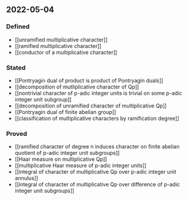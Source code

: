 ## 2022-05-04
### Defined
- [[unramified multiplicative character]]
- [[ramified multiplicative character]]
- [[conductor of a multiplicative character]]
### Stated
- [[Pontryagin dual of product is product of Pontryagin duals]] 
- [[decomposition of mutliplicative character of Qp]]
- [[nontrivial character of p-adic integer units is trivial on some p-adic integer unit subgroup]]
- [[decomposition of unramified character of multiplicative Qp]]
- [[Pontryagin dual of finite abelian group]]
- [[classification of multiplicative characters by ramification degree]]
### Proved
- [[ramified character of degree n induces character on finite abelian quotient of p-adic integer unit subgroups]]
- [[Haar measure on multiplicative Qp]]
- [[multiplicative Haar measure of p-adic integer units]]
- [[integral of character of multiplicative Qp over p-adic integer unit annulus]]
- [[integral of character of multiplicative Qp over difference of p-adic integer unit subgroups]]